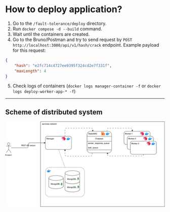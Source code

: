 # How to deploy application?

1. Go to the `/fault-tolerance/deploy` directory.
2. Run `docker compose -d --build` command.
3. Wait until the containers are created.
4. Go to the Bruno/Postman and try to send request by `POST http://localhost:3000/api/v1/hash/crack` endpoint.
   Example payload for this request:

```json
{
	"hash": "e2fc714c4727ee9395f324cd2e7f331f",
	"maxLength": 4
}
```

5. Check logs of containers (`docker logs manager-container -f` or `docker logs deploy-worker-app-* -f`)

---

## Scheme of distributed system

![DrawIO Scheme](./assets/fault-tolerance.svg)
